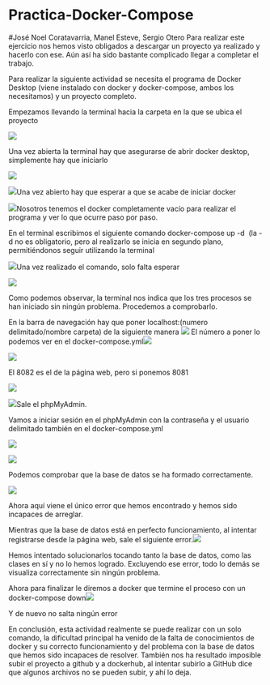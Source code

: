 # Practica-Docker-Compose
#José Noel Coratavarria, Manel Esteve, Sergio Otero
Para realizar este ejercicio nos hemos visto obligados a descargar un proyecto ya realizado y hacerlo con ese. Aún así ha sido bastante complicado llegar a completar el trabajo.

Para realizar la siguiente actividad se necesita el programa de Docker Desktop (viene instalado con docker y docker-compose, ambos los necesitamos) y un proyecto completo.

Empezamos llevando la terminal hacia la carpeta en la que se ubica el proyecto

![](images/image3.png)

Una vez abierta la terminal hay que asegurarse de abrir docker desktop, simplemente hay que iniciarlo

![](images/image4.png)

![](images/image1.png)Una vez abierto hay que esperar a que se acabe de iniciar docker

![](images/image8.png)Nosotros tenemos el docker completamente vacío para realizar el programa y ver lo que ocurre paso por paso.

En el terminal escribimos el siguiente comando docker-compose up -d  (la -d no es obligatorio, pero al realizarlo se inicia en segundo plano, permitiéndonos seguir utilizando la terminal

![](images/image9.png)Una vez realizado el comando, solo falta esperar

![](images/image14.png)

Como podemos observar, la terminal nos indica que los tres procesos se han iniciado sin ningún problema. Procedemos a comprobarlo.

En la barra de navegación hay que poner localhost:(numero delimitado/nombre carpeta) de la siguiente manera ![](images/image15.png) El número a poner lo podemos ver en el docker-compose.yml![](images/image2.png)

![](images/image16.png)

El 8082 es el de la página web, pero si ponemos 8081

![](images/image7.png)

![](images/image13.png)Sale el phpMyAdmin.

Vamos a iniciar sesión en el phpMyAdmin con la contraseña y el usuario delimitado también en el docker-compose.yml

![](images/image10.png)

![](images/image11.png)

Podemos comprobar que la base de datos se ha formado correctamente.

![](images/image5.png)

Ahora aquí viene el único error que hemos encontrado y hemos sido incapaces de arreglar.

Mientras que la base de datos está en perfecto funcionamiento, al intentar registrarse desde la página web, sale el siguiente error.![](images/image12.png)

Hemos intentado solucionarlos tocando tanto la base de datos, como las clases en sí y no lo hemos logrado. Excluyendo ese error, todo lo demás se visualiza correctamente sin ningún problema.

Ahora para finalizar le diremos a docker que termine el proceso con un docker-compose down![](images/image6.png)

Y de nuevo no salta ningún error

En conclusión, esta actividad realmente se puede realizar con un solo comando, la dificultad principal ha venido de la falta de conocimientos de docker y su correcto funcionamiento y del problema con la base de datos que hemos sido incapaces de resolver. También nos ha resultado imposible subir el proyecto a github y a dockerhub, al intentar subirlo a GitHub dice que algunos archivos no se pueden subir, y ahí lo deja.

